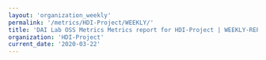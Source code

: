 ```yaml
---
layout: 'organization_weekly'
permalink: '/metrics/HDI-Project/WEEKLY/'
title: 'DAI Lab OSS Metrics Metrics report for HDI-Project | WEEKLY-REPORT-2020-03-22'
organization: 'HDI-Project'
current_date: '2020-03-22'
---
```

